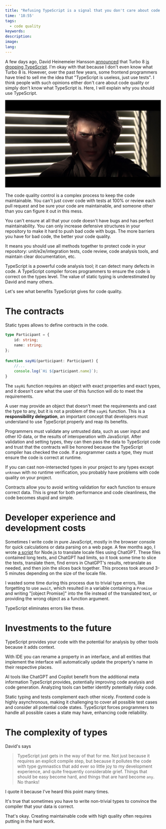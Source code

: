 ```yaml
---
title: "Refusing TypeScript is a signal that you don't care about code quality"
time: '18:55'
tags:
  - code quality
keywords:
description:
image:
lang:
---
```


A few days ago, David Heinemeier Hansson [announced](https://world.hey.com/dhh/turbo-8-is-dropping-typescript-70165c01) that Turbo 8 [is dropping TypeScript](https://github.com/hotwired/turbo/pull/971). I'm okay with that because I don't even know what Turbo 8 is. However, over the past few years, some frontend programmers have tried to sell me the idea that "TypeScript is useless, just use tests". I think people with such opinions either don't care about code quality or simply don't know what TypeScript is. Here, I will explain why you should use TypeScript.

![The Star Wars: Revenge of the Sith movie](Anakin-Skywalker.png)

The code quality control is a complex process to keep the code maintainable. You can't just cover code with tests at 100% or review each pull request and be sure your code are maintainable, and someone other than you can figure it out in this mess.

You can't ensure at all that your code doesn't have bugs and has perfect maintainability. You can only increase defensive structures in your repository to make it hard to push bad code with bugs. The more barriers you have for bad code, the better your code quality.

It means you should use all methods together to protect code in your repository: unit/e2e/integration tests, code review, code analysis tools, and maintain clear documentation, etc.

TypeScript is a powerful code analysis tool; it can detect many defects in code. A TypeScript compiler forces programmers to ensure the code is correct on the types level. The value of static typing is underestimated by David and many others.

Let's see what benefits TypeScript gives for code quality.

# The contracts

Static types allows to define contracts in the code.

```ts
type Participant = {
	id: string;
	name: string;
};

function sayHi(participant: Participant) {
	//...
	console.log(`Hi ${participant.name}`);
}
```

The `sayHi` function requires an object with exact properties and exact types, and it doesn't care what the user of this function will do to meet the requirements.

A user may provide an object that doesn't meet the requirements and cast the type to any, but it is not a problem of the `sayHi` function. This is a **responsibility delegation**, an important concept that developers must understand to use TypeScript properly and reap its benefits.

Programmers must validate any untrusted data, such as user input and other IO data, or the results of interoperation with JavaScript. After validation and setting types, they can then pass the data to TypeScript code and trust that the contracts will be honored because the TypeScript compiler has checked the code. If a programmer casts a type, they must ensure the code is correct at runtime.

If you can cast non-intersected types in your project to any types except `unknown` with no runtime verification, you probably have problems with code quality on your project.

Contracts allow you to avoid writing validation for each function to ensure correct data. This is great for both performance and code cleanliness, the code becomes stupid and simple.

# Developer experience and development costs

Sometimes I write code in pure JavaScript, mostly in the browser console for quick calculations or data parsing on a web page. A few months ago, I wrote [a script](https://github.com/translate-tools/linguist/tree/master/scripts/locales) for Node.js to translate locale files using ChatGPT. These files contained long texts, and ChatGPT had limits, so it took some time to slice the texts, translate them, find errors in ChatGPT's results, retranslate as needed, and then join the slices back together. This process took around 3-5 minutes depending on the size of the locale file.

I wasted some time during this process due to trivial type errors, like forgetting to use `await`, which resulted in a variable containing a `Promise` and writing "[object Promise]" into the file instead of the translated text, or providing the wrong object as a function argument.

TypeScript eliminates errors like these.

# Investments to the future

TypeScript provides your code with the potential for analysis by other tools because it adds context.

With IDE you can rename a property in an interface, and all entities that implement the interface will automatically update the property's name in their respective places.

AI tools like ChatGPT and Copilot benefit from the additional meta information TypeScript provides, potentially improving code analysis and code generation. Analyzing tools can better identify potentially risky code.

Static typing and tests complement each other nicely. Frontend code is highly asynchronous, making it challenging to cover all possible test cases and consider all potential code states. TypeScript forces programmers to handle all possible cases a state may have, enhancing code reliability.

# The complexity of types

David's says
> TypeScript just gets in the way of that for me. Not just because it requires an explicit compile step, but because it pollutes the code with type gymnastics that add ever so little joy to my development experience, and quite frequently considerable grief. Things that should be easy become hard, and things that are hard become `any`. No thanks!

I quote it because I've heard this point many times.

It's true that sometimes you have to write non-trivial types to convince the compiler that your data is correct.

That's okay. Creating maintainable code with high quality often requires putting in the hard work.
